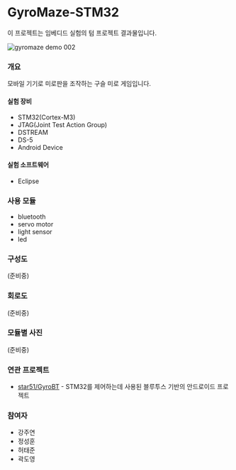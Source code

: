 # GyroMaze-STM32
이 프로젝트는 임베디드 실험의 텀 프로젝트 결과물입니다.

![gyromaze demo 002](resource/DEMO-002.gif)

### 개요

모바일 기기로 미로판을 조작하는 구슬 미로 게임입니다. 

#### 실험 장비

- STM32(Cortex-M3)
- JTAG(Joint Test Action Group)
- DSTREAM
- DS-5
- Android Device

#### 실험 소프트웨어

- Eclipse

### 사용 모듈

- bluetooth
- servo motor
- light sensor
- led

### 구성도

(준비중)

### 회로도

(준비중)

### 모듈별 사진

(준비중)

### 연관 프로젝트

- [star51/GyroBT](https://github.com/star51/GyroBT) - STM32를 제어하는데 사용된 블루투스 기반의 안드로이드 프로젝트

### 참여자

- 강주연
- 정성훈
- 허태준
- 곽도영
